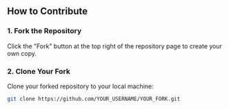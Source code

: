 
## How to Contribute

### 1. Fork the Repository
Click the "Fork" button at the top right of the repository page to create your own copy.

### 2. Clone Your Fork
Clone your forked repository to your local machine:
```bash
git clone https://github.com/YOUR_USERNAME/YOUR_FORK.git
